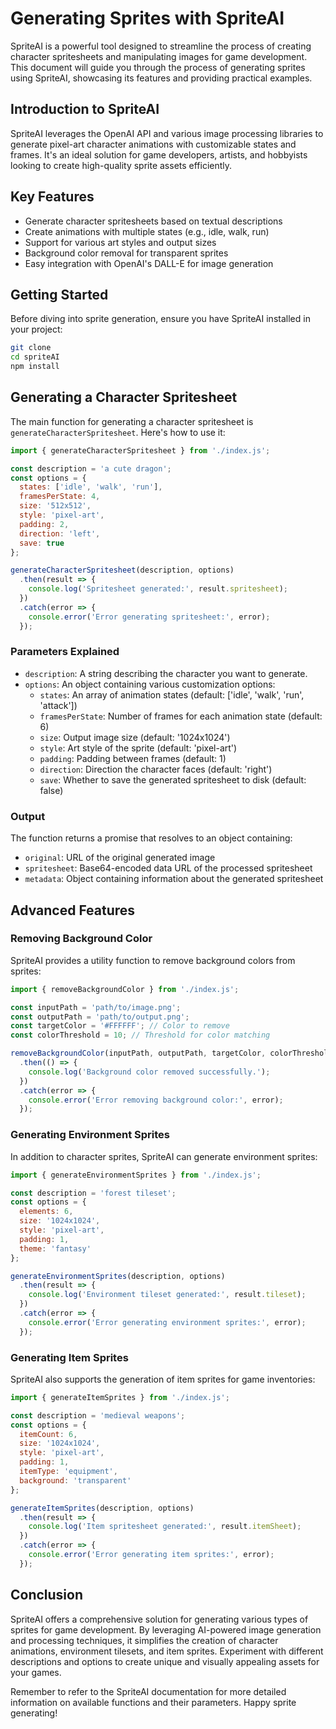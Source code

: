 # Generating Sprites with SpriteAI

SpriteAI is a powerful tool designed to streamline the process of creating character spritesheets and manipulating images for game development. This document will guide you through the process of generating sprites using SpriteAI, showcasing its features and providing practical examples.

## Introduction to SpriteAI

SpriteAI leverages the OpenAI API and various image processing libraries to generate pixel-art character animations with customizable states and frames. It's an ideal solution for game developers, artists, and hobbyists looking to create high-quality sprite assets efficiently.

## Key Features

- Generate character spritesheets based on textual descriptions
- Create animations with multiple states (e.g., idle, walk, run)
- Support for various art styles and output sizes
- Background color removal for transparent sprites
- Easy integration with OpenAI's DALL-E for image generation

## Getting Started

Before diving into sprite generation, ensure you have SpriteAI installed in your project:

```bash
git clone 
cd spriteAI
npm install
```

## Generating a Character Spritesheet

The main function for generating a character spritesheet is `generateCharacterSpritesheet`. Here's how to use it:

```javascript
import { generateCharacterSpritesheet } from './index.js';

const description = 'a cute dragon';
const options = {
  states: ['idle', 'walk', 'run'],
  framesPerState: 4,
  size: '512x512',
  style: 'pixel-art',
  padding: 2,
  direction: 'left',
  save: true
};

generateCharacterSpritesheet(description, options)
  .then(result => {
    console.log('Spritesheet generated:', result.spritesheet);
  })
  .catch(error => {
    console.error('Error generating spritesheet:', error);
  });
```

### Parameters Explained

- `description`: A string describing the character you want to generate.
- `options`: An object containing various customization options:
  - `states`: An array of animation states (default: ['idle', 'walk', 'run', 'attack'])
  - `framesPerState`: Number of frames for each animation state (default: 6)
  - `size`: Output image size (default: '1024x1024')
  - `style`: Art style of the sprite (default: 'pixel-art')
  - `padding`: Padding between frames (default: 1)
  - `direction`: Direction the character faces (default: 'right')
  - `save`: Whether to save the generated spritesheet to disk (default: false)

### Output

The function returns a promise that resolves to an object containing:

- `original`: URL of the original generated image
- `spritesheet`: Base64-encoded data URL of the processed spritesheet
- `metadata`: Object containing information about the generated spritesheet

## Advanced Features

### Removing Background Color

SpriteAI provides a utility function to remove background colors from sprites:

```javascript
import { removeBackgroundColor } from './index.js';

const inputPath = 'path/to/image.png';
const outputPath = 'path/to/output.png';
const targetColor = '#FFFFFF'; // Color to remove
const colorThreshold = 10; // Threshold for color matching

removeBackgroundColor(inputPath, outputPath, targetColor, colorThreshold)
  .then(() => {
    console.log('Background color removed successfully.');
  })
  .catch(error => {
    console.error('Error removing background color:', error);
  });
```

### Generating Environment Sprites

In addition to character sprites, SpriteAI can generate environment sprites:

```javascript
import { generateEnvironmentSprites } from './index.js';

const description = 'forest tileset';
const options = {
  elements: 6,
  size: '1024x1024',
  style: 'pixel-art',
  padding: 1,
  theme: 'fantasy'
};

generateEnvironmentSprites(description, options)
  .then(result => {
    console.log('Environment tileset generated:', result.tileset);
  })
  .catch(error => {
    console.error('Error generating environment sprites:', error);
  });
```

### Generating Item Sprites

SpriteAI also supports the generation of item sprites for game inventories:

```javascript
import { generateItemSprites } from './index.js';

const description = 'medieval weapons';
const options = {
  itemCount: 6,
  size: '1024x1024',
  style: 'pixel-art',
  padding: 1,
  itemType: 'equipment',
  background: 'transparent'
};

generateItemSprites(description, options)
  .then(result => {
    console.log('Item spritesheet generated:', result.itemSheet);
  })
  .catch(error => {
    console.error('Error generating item sprites:', error);
  });
```

## Conclusion

SpriteAI offers a comprehensive solution for generating various types of sprites for game development. By leveraging AI-powered image generation and processing techniques, it simplifies the creation of character animations, environment tilesets, and item sprites. Experiment with different descriptions and options to create unique and visually appealing assets for your games.

Remember to refer to the SpriteAI documentation for more detailed information on available functions and their parameters. Happy sprite generating!